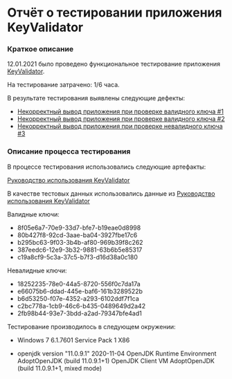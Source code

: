 # Отчёт о тестировании приложения KeyValidator
### Краткое описание

12.01.2021 было проведено функциональное тестирование приложения [KeyValidator](https://github.com/netology-code/javaqa-homeworks/blob/master/intro/artifacts/KeyValidator.class).

На тестирование затрачено: 1/6 часа.

В результате тестирования выявлены следующие дефекты:

* [Некорректный вывод приложения при проверке валидного ключа #1](https://github.com/EliseevG787/JAVAQA-1.1/issues/1)
* [Некорректный вывод приложения при проверке валидного ключа #2](https://github.com/EliseevG787/JAVAQA-1.1/issues/2)
* [Некорректный вывод приложения при проверке невалидного ключа #3](https://github.com/EliseevG787/JAVAQA-1.1/issues/3)

### Описание процесса тестирования

В процессе тестирования использовались следующие артефакты:

[Руководство использования KeyValidator](https://github.com/netology-code/javaqa-homeworks/blob/master/intro/user-manual.md)

В качестве тестовых данных использовались данные из [Руководство использования KeyValidator](https://github.com/netology-code/javaqa-homeworks/blob/master/intro/user-manual.md)

Валидные ключи:

* 8f05e6a7-70e9-33d7-bfe7-b19eae0d8998
* 80b427f8-92cd-3aae-ba04-3927fbe17c6
* b295bc63-9f03-3b4b-af80-969b39f8c262
* 387eedc6-12e9-3b32-9881-63b6b5e85317
* c19a8cf9-5c3a-37c5-b7f3-d16d38a0c180

Невалидные ключи:

* 18252235-78e0-44a5-8720-556f0c7da17a
* e66075b6-ddad-445e-baf6-161b3289522b
* b6d53250-f07e-4352-a293-6102ddf7f1ca
* c2bc778a-1cb9-46c6-b435-0489649d2a42
* 2fb98b44-93e7-3bdd-a2ad-79347bfe4ad1

Тестирование производилось в следующем окружении:

* Windows 7 6.1.7601 Service Pack 1  X86

* openjdk version "11.0.9.1" 2020-11-04
OpenJDK Runtime Environment AdoptOpenJDK (build 11.0.9.1+1)
OpenJDK Client VM AdoptOpenJDK (build 11.0.9.1+1, mixed mode)
